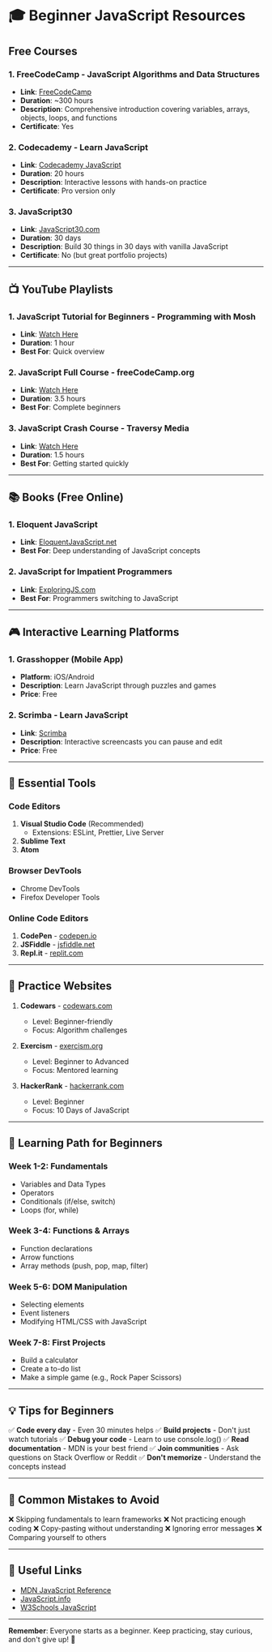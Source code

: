 # 🎓 Beginner JavaScript Resources

## Free Courses

### 1. **FreeCodeCamp - JavaScript Algorithms and Data Structures**
- **Link**: [FreeCodeCamp](https://www.freecodecamp.org/learn/javascript-algorithms-and-data-structures/)
- **Duration**: ~300 hours
- **Description**: Comprehensive introduction covering variables, arrays, objects, loops, and functions
- **Certificate**: Yes

### 2. **Codecademy - Learn JavaScript**
- **Link**: [Codecademy JavaScript](https://www.codecademy.com/learn/introduction-to-javascript)
- **Duration**: 20 hours
- **Description**: Interactive lessons with hands-on practice
- **Certificate**: Pro version only

### 3. **JavaScript30**
- **Link**: [JavaScript30.com](https://javascript30.com/)
- **Duration**: 30 days
- **Description**: Build 30 things in 30 days with vanilla JavaScript
- **Certificate**: No (but great portfolio projects)

---

## 📺 YouTube Playlists

### 1. **JavaScript Tutorial for Beginners** - Programming with Mosh
- **Link**: [Watch Here](https://www.youtube.com/watch?v=W6NZfCO5SIk)
- **Duration**: 1 hour
- **Best For**: Quick overview

### 2. **JavaScript Full Course** - freeCodeCamp.org
- **Link**: [Watch Here](https://www.youtube.com/watch?v=PkZNo7MFNFg)
- **Duration**: 3.5 hours
- **Best For**: Complete beginners

### 3. **JavaScript Crash Course** - Traversy Media
- **Link**: [Watch Here](https://www.youtube.com/watch?v=hdI2bqOjy3c)
- **Duration**: 1.5 hours
- **Best For**: Getting started quickly

---

## 📚 Books (Free Online)

### 1. **Eloquent JavaScript**
- **Link**: [EloquentJavaScript.net](https://eloquentjavascript.net/)
- **Best For**: Deep understanding of JavaScript concepts

### 2. **JavaScript for Impatient Programmers**
- **Link**: [ExploringJS.com](https://exploringjs.com/impatient-js/)
- **Best For**: Programmers switching to JavaScript

---

## 🎮 Interactive Learning Platforms

### 1. **Grasshopper** (Mobile App)
- **Platform**: iOS/Android
- **Description**: Learn JavaScript through puzzles and games
- **Price**: Free

### 2. **Scrimba - Learn JavaScript**
- **Link**: [Scrimba](https://scrimba.com/learn/learnjavascript)
- **Description**: Interactive screencasts you can pause and edit
- **Price**: Free

---

## 🔧 Essential Tools

### Code Editors
1. **Visual Studio Code** (Recommended)
   - Extensions: ESLint, Prettier, Live Server
2. **Sublime Text**
3. **Atom**

### Browser DevTools
- Chrome DevTools
- Firefox Developer Tools

### Online Code Editors
1. **CodePen** - [codepen.io](https://codepen.io/)
2. **JSFiddle** - [jsfiddle.net](https://jsfiddle.net/)
3. **Repl.it** - [replit.com](https://replit.com/)

---

## 📝 Practice Websites

1. **Codewars** - [codewars.com](https://www.codewars.com/)
   - Level: Beginner-friendly
   - Focus: Algorithm challenges

2. **Exercism** - [exercism.org](https://exercism.org/tracks/javascript)
   - Level: Beginner to Advanced
   - Focus: Mentored learning

3. **HackerRank** - [hackerrank.com](https://www.hackerrank.com/domains/tutorials/10-days-of-javascript)
   - Level: Beginner
   - Focus: 10 Days of JavaScript

---

## 🎯 Learning Path for Beginners

### Week 1-2: Fundamentals
- Variables and Data Types
- Operators
- Conditionals (if/else, switch)
- Loops (for, while)

### Week 3-4: Functions & Arrays
- Function declarations
- Arrow functions
- Array methods (push, pop, map, filter)

### Week 5-6: DOM Manipulation
- Selecting elements
- Event listeners
- Modifying HTML/CSS with JavaScript

### Week 7-8: First Projects
- Build a calculator
- Create a to-do list
- Make a simple game (e.g., Rock Paper Scissors)

---

## 💡 Tips for Beginners

✅ **Code every day** - Even 30 minutes helps
✅ **Build projects** - Don't just watch tutorials
✅ **Debug your code** - Learn to use console.log()
✅ **Read documentation** - MDN is your best friend
✅ **Join communities** - Ask questions on Stack Overflow or Reddit
✅ **Don't memorize** - Understand the concepts instead

---

## 🚫 Common Mistakes to Avoid

❌ Skipping fundamentals to learn frameworks
❌ Not practicing enough coding
❌ Copy-pasting without understanding
❌ Ignoring error messages
❌ Comparing yourself to others

---

## 🔗 Useful Links

- [MDN JavaScript Reference](https://developer.mozilla.org/en-US/docs/Web/JavaScript)
- [JavaScript.info](https://javascript.info/)
- [W3Schools JavaScript](https://www.w3schools.com/js/)

---

**Remember**: Everyone starts as a beginner. Keep practicing, stay curious, and don't give up! 🚀
